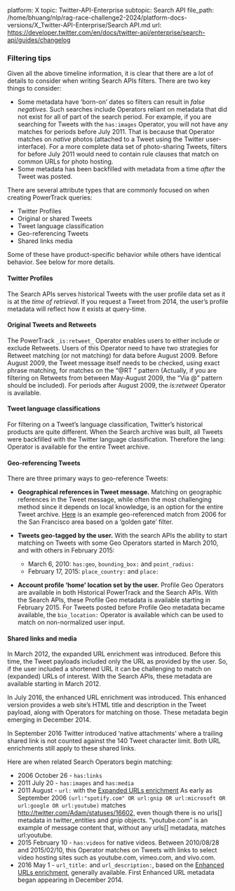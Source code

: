 platform: X
topic: Twitter-API-Enterprise
subtopic: Search API
file_path: /home/bhuang/nlp/rag-race-challenge2-2024/platform-docs-versions/X_Twitter-API-Enterprise/Search API.md
url: https://developer.twitter.com/en/docs/twitter-api/enterprise/search-api/guides/changelog


### Filtering tips

Given all the above timeline information, it is clear that there are a lot of details to consider when writing Search APIs filters. There are two key things to consider:

* Some metadata have ‘born-on’ dates so filters can result in _false negatives_. Such searches include Operators reliant on metadata that did not exist for all of part of the search period. For example, if you are searching for Tweets with the `has:images` Operator, you will not have any matches for periods before July 2011. That is because that Operator matches on _native_ photos (attached to a Tweet using the Twitter user-interface). For a more complete data set of photo-sharing Tweets, filters for before July 2011 would need to contain rule clauses that match on common URLs for photo hosting.
* Some metadata has been backfilled with metadata from a time _after_ the Tweet was posted.

There are several attribute types that are commonly focused on when creating PowerTrack queries:

* Twitter Profiles
* Original or shared Tweets
* Tweet language classification
* Geo-referencing Tweets
* Shared links media

Some of these have product-specific behavior while others have identical behavior. See below for more details.

#### Twitter Profiles

The Search APIs serves historical Tweets with the user profile data set as it is at the _time of retrieval_. If you request a Tweet from 2014, the user’s profile metadata will reflect how it exists at query-time.

#### Original Tweets and Retweets

The PowerTrack `_is:retweet_` Operator enables users to either include or exclude Retweets. Users of this Operator need to have two strategies for Retweet matching (or not matching) for data before August 2009. Before August 2009, the Tweet message itself needs to be checked, using exact phrase matching, for matches on the “@RT ” pattern (Actually, if you are filtering on Retweets from between May-August 2009, the “Via @” pattern should be included). For periods after August 2009, the _is:retweet_ Operator is available.

#### Tweet language classifications

For filtering on a Tweet’s language classification, Twitter’s historical products are quite different. When the Search archive was built, all Tweets were backfilled with the Twitter language classification. Therefore the lang: Operator is available for the entire Tweet archive.

#### Geo-referencing Tweets

There are three primary ways to geo-reference Tweets:

* **Geographical references in Tweet message.** Matching on geographic references in the Tweet message, while often the most challenging method since it depends on local knowledge, is an option for the entire Tweet archive. [Here](https://twitter.com/biz/statuses/28311) is an example geo-referenced match from 2006 for the San Francisco area based on a ‘golden gate’ filter.
    
* **Tweets geo-tagged by the user.** With the search APIs the ability to start matching on Tweets with some Geo Operators started in March 2010, and with others in February 2015:
    
    * March 6, 2010: `has:geo`, `bounding_box:` and `point_radius:`
    * February 17, 2015: `place_country:` and `place:`
* **Account profile ‘home’ location set by the user.** Profile Geo Operators are available in both Historical PowerTrack and the Search APIs. With the Search APIs, these Profile Geo metadata is available starting in February 2015. For Tweets posted before Profile Geo metadata became available, the `bio_location:` Operator is available which can be used to match on non-normalized user input.
    

#### Shared links and media

In March 2012, the expanded URL enrichment was introduced. Before this time, the Tweet payloads included only the URL as provided by the user. So, if the user included a shortened URL it can be challenging to match on (expanded) URLs of interest. With the Search APIs, these metadata are available starting in March 2012.

In July 2016, the enhanced URL enrichment was introduced. This enhanced version provides a web site’s HTML title and description in the Tweet payload, along with Operators for matching on those. These metadata begin emerging in December 2014.

In September 2016 Twitter introduced ‘native attachments’ where a trailing shared link is not counted against the 140 Tweet character limit. Both URL enrichments still apply to these shared links.

Here are when related Search Operators begin matching:

* 2006 October 26 - `has:links`
* 2011 July 20 - `has:images` and `has:media`
* 2011 August - `url:` with the [Expanded URLs enrichment](https://developer.twitter.com/content/developer-twitter/en/docs/twitter-api/enterprise/enrichments/overview/expanded-and-enhanced-urls) As early as September 2006 `(url:"spotify.com" OR url:gnip OR url:microsoft OR url:google OR url:youtube)` matches http://twitter.com/Adam/statuses/16602, even though there is no urls\[\] metadata in twitter\_entities and gnip objects. “youtube.com” is an example of message content that, without any urls\[\] metadata, matches url:youtube.
* 2015 February 10 - `has:videos` for native videos. Between 2010/08/28 and 2015/02/10, this Operator matches on Tweets with links to select video hosting sites such as youtube.com, vimeo.com, and vivo.com.
* 2016 May 1 - `url_title:` and `url_description:`, based on the [Enhanced URLs enrichment](https://developer.twitter.com/content/developer-twitter/en/docs/twitter-api/enterprise/enrichments/overview/expanded-and-enhanced-urls), generally available. First Enhanced URL metadata began appearing in December 2014.